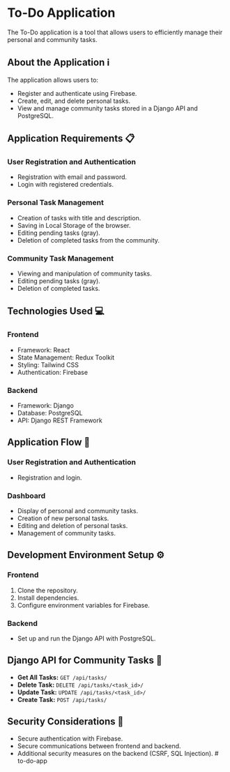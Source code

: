 # To-Do Application

The To-Do application is a tool that allows users to efficiently manage their personal and community tasks.

## About the Application ℹ️

The application allows users to:

- Register and authenticate using Firebase.
- Create, edit, and delete personal tasks.
- View and manage community tasks stored in a Django API and PostgreSQL.

## Application Requirements 📋

### User Registration and Authentication

- Registration with email and password.
- Login with registered credentials.

### Personal Task Management

- Creation of tasks with title and description.
- Saving in Local Storage of the browser.
- Editing pending tasks (gray).
- Deletion of completed tasks from the community.

### Community Task Management

- Viewing and manipulation of community tasks.
- Editing pending tasks (gray).
- Deletion of completed tasks.

## Technologies Used 💻

### Frontend

- Framework: React
- State Management: Redux Toolkit
- Styling: Tailwind CSS
- Authentication: Firebase

### Backend

- Framework: Django
- Database: PostgreSQL
- API: Django REST Framework

## Application Flow 🔄

### User Registration and Authentication

- Registration and login.

### Dashboard

- Display of personal and community tasks.
- Creation of new personal tasks.
- Editing and deletion of personal tasks.
- Management of community tasks.

## Development Environment Setup ⚙️

### Frontend

1. Clone the repository.
2. Install dependencies.
3. Configure environment variables for Firebase.

### Backend

- Set up and run the Django API with PostgreSQL.

## Django API for Community Tasks 📡

- **Get All Tasks:** `GET /api/tasks/`
- **Delete Task:** `DELETE /api/tasks/<task_id>/`
- **Update Task:** `UPDATE /api/tasks/<task_id>/`
- **Create Task:** `POST /api/tasks/`

## Security Considerations 🔐

- Secure authentication with Firebase.
- Secure communications between frontend and backend.
- Additional security measures on the backend (CSRF, SQL Injection).
#   t o - d o - a p p  
 